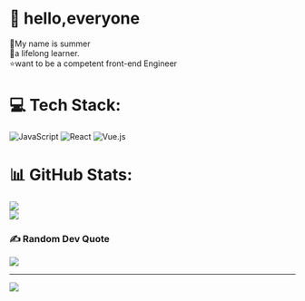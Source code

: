 # 💫 hello,everyone

👧My name is summer<br>🤞a lifelong learner. <br>⭐want to be a competent front-end Engineer


# 💻 Tech Stack:
![JavaScript](https://img.shields.io/badge/javascript-%23323330.svg?style=for-the-badge&logo=javascript&logoColor=%23F7DF1E) ![React](https://img.shields.io/badge/react-%2320232a.svg?style=for-the-badge&logo=react&logoColor=%2361DAFB) ![Vue.js](https://img.shields.io/badge/vuejs-%2335495e.svg?style=for-the-badge&logo=vuedotjs&logoColor=%234FC08D)
# 📊 GitHub Stats:
![](https://github-readme-stats.vercel.app/api?username=summer-like-coding&theme=radical&hide_border=true&include_all_commits=false&count_private=false)<br/>
![](https://github-readme-streak-stats.herokuapp.com/?user=summer-like-coding&theme=radical&hide_border=true)<br/>

### ✍️ Random Dev Quote
![](https://quotes-github-readme.vercel.app/api?type=horizontal&theme=radical)

---
[![](https://visitcount.itsvg.in/api?id=summer-like-coding&icon=0&color=5)](https://visitcount.itsvg.in)
